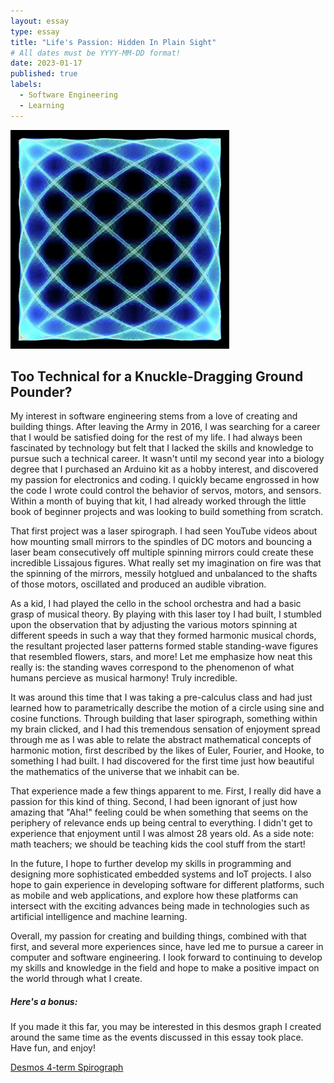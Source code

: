 ```yaml
---
layout: essay
type: essay
title: "Life's Passion: Hidden In Plain Sight"
# All dates must be YYYY-MM-DD format!
date: 2023-01-17
published: true
labels:
  - Software Engineering
  - Learning
---
```


<img width="350px" class="rounded float-start pe-4" src="../img/essayPics/lissajous.jpeg">

## Too Technical for a Knuckle-Dragging Ground Pounder?

My interest in software engineering stems from a love of creating and building things. After leaving the Army in 2016, I was searching for a career that I would be satisfied doing for the rest of my life. I had always been fascinated by technology but felt that I lacked the skills and knowledge to pursue such a technical career. It wasn't until my second year into a biology degree that I purchased an Arduino kit as a hobby interest, and discovered my passion for electronics and coding. I quickly became engrossed in how the code I wrote could control the behavior of servos, motors, and sensors. Within a month of buying that kit, I had already worked through the little book of beginner projects and was looking to build something from scratch.

That first project was a laser spirograph. I had seen YouTube videos about how mounting small mirrors to the spindles of DC motors and bouncing a laser beam consecutively off multiple spinning mirrors could create these incredible Lissajous figures. What really set my imagination on fire was that the spinning of the mirrors, messily hotglued and unbalanced to the shafts of those motors, oscillated and produced an audible vibration.

As a kid, I had played the cello in the school orchestra and had a basic grasp of musical theory. By playing with this laser toy I had built, I stumbled upon the observation that by adjusting the various motors spinning at different speeds in such a way that they formed harmonic musical chords, the resultant projected laser patterns formed stable standing-wave figures that resembled flowers, stars, and more!  Let me emphasize how neat this really is: the standing waves correspond to the phenomenon of what humans percieve as musical harmony!  Truly incredible.

It was around this time that I was taking a pre-calculus class and had just learned how to parametrically describe the motion of a circle using sine and cosine functions. Through building that laser spirograph, something within my brain clicked, and I had this tremendous sensation of enjoyment spread through me as I was able to relate the abstract mathematical concepts of harmonic motion, first described by the likes of Euler, Fourier, and Hooke, to something I had built. I had discovered for the first time just how beautiful the mathematics of the universe that we inhabit can be.

That experience made a few things apparent to me. First, I really did have a passion for this kind of thing. Second, I had been ignorant of just how amazing that "Aha!" feeling could be when something that seems on the periphery of relevance ends up being central to everything. I didn't get to experience that enjoyment until I was almost 28 years old. As a side note: math teachers; we should be teaching kids the cool stuff from the start!

In the future, I hope to further develop my skills in programming and designing more sophisticated embedded systems and IoT projects. I also hope to gain experience in developing software for different platforms, such as mobile and web applications, and explore how these platforms can intersect with the exciting advances being made in technologies such as artificial intelligence and machine learning.

Overall, my passion for creating and building things, combined with that first, and several more experiences since, have led me to pursue a career in computer and software engineering. I look forward to continuing to develop my skills and knowledge in the field and hope to make a positive impact on the world through what I create.

##### Here's a bonus: 
If you made it this far, you may be interested in this desmos graph I created around the same time as the events discussed in this essay took place.  Have fun, and enjoy!

[Desmos 4-term Spirograph](https://www.desmos.com/calculator/gncahk4kea)

